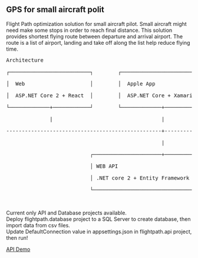 <h2>GPS for small aircraft polit</h2>
<div>
<p>
Flight Path optimization solution for small aircraft pilot.
Small aircraft might need make some stops in order to reach final distance.
This solution provides shortest flying route between departure and arrival airport.
The route is a list of airport, landing and take off along the list help reduce flying time.
</p>
<pre>
Architecture<br />
┌──────────────────────────┐        ┌──────────────────────────┐        ┌──────────────────────────┐<br />
│  Web                     │        │  Apple App               │        │  Android APP             │<br />
│  ASP.NET Core 2 + React  │        │  ASP.NET Core + Xamarin  │        │  ASP.NET Core + Xamarin  │<br />
└─────────────+────────────┘        └─────────────+────────────┘        └─────────────+────────────┘<br />
              |                                   |                                   |             <br />
--------------------------------------------------+------------------------------------------------ <br />
                                                  |                                                 <br />
                           ┌──────────────────────+────────────────┐<br />
                           │ WEB API                               │<br />
                           │ .NET core 2 + Entity Framework Core 2 │<br />
                           └───────────────────────────────────────┘<br />

</pre>
<p>
Current only API and Database projects available.<br />
Deploy flightpath.database project to a SQL Server to create database, then import data from csv files. <br />
Update DefaultConnection value in appsettings.json in flightpath.api project, then run!<br />
</p>
<p><a href="http://flightpathapi.azurewebsites.net/index.html">API Demo</a></p>
</div>
